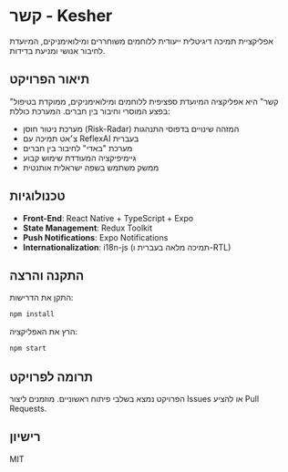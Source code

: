 # קשר - Kesher

אפליקציית תמיכה דיגיטלית ייעודית ללוחמים משוחררים ומילואימניקים, המיועדת לחיבור אנושי ומניעת בדידות.

## תיאור הפרויקט

"קשר" היא אפליקציה המיועדת ספציפית ללוחמים ומילואימניקים, ממוקדת בטיפול בפצע המוסרי וחיבור בין חברים. המערכת כוללת:

- מערכת ניטור חוסן (Risk-Radar) המזהה שינויים בדפוסי התנהגות
- צ׳אט תמיכה עם ReflexAI בעברית
- מערכת "באדי" לחיבור בין חברים
- גיימיפיקציה המעודדת שימוש קבוע
- ממשק משתמש בשפה ישראלית אותנטית

## טכנולוגיות

- **Front-End**: React Native + TypeScript + Expo
- **State Management**: Redux Toolkit
- **Push Notifications**: Expo Notifications
- **Internationalization**: i18n-js (תמיכה מלאה בעברית ו-RTL)

## התקנה והרצה

התקן את הדרישות:

```bash
npm install
```

הרץ את האפליקציה:

```bash
npm start
```

## תרומה לפרויקט

הפרויקט נמצא בשלבי פיתוח ראשוניים. מוזמנים ליצור Issues או להציע Pull Requests.

## רישיון

MIT 